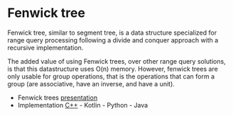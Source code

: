# Fenwick tree

Fenwick tree, similar to segment tree, is a data structure specialized for range query processing following a divide and conquer approach with a recursive implementation.

The added value of using Fenwick trees, over other range query solutions, is that this datastructure uses O(n) memory. However, fenwick trees are only usable for group operations, that is the operations that can form a group (are associative, have an inverse, and have a unit).

- Fenwick trees [presentation][pres]
- Implementation [C++][cpp] - Kotlin - Python - Java

[pres]:https://github.com/mua-uniandes/subjects_material/blob/master/Datastructures/fenwick/MUA_fenwicktree.pdf
[cpp]:https://github.com/mua-uniandes/subjects_material/blob/master/Datastructures/fenwick/fenwick.cpp
